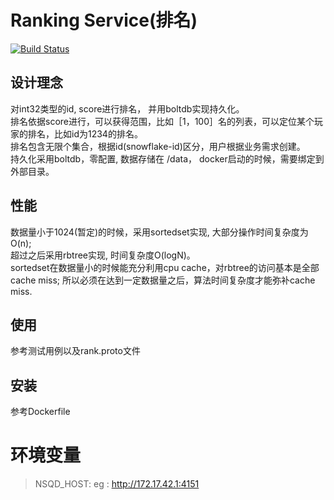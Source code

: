 # Ranking Service(排名)
[![Build Status](https://travis-ci.org/gonet2/rank.svg)](https://travis-ci.org/gonet2/rank)

## 设计理念
对int32类型的id, score进行排名， 并用boltdb实现持久化。      
排名依据score进行，可以获得范围，比如［1，100］名的列表，可以定位某个玩家的排名，比如id为1234的排名。      
排名包含无限个集合，根据id(snowflake-id)区分，用户根据业务需求创建。          
持久化采用boltdb，零配置, 数据存储在 /data， docker启动的时候，需要绑定到外部目录。           

## 性能
数据量小于1024(暂定)的时候，采用sortedset实现, 大部分操作时间复杂度为O(n);       
超过之后采用rbtree实现, 时间复杂度O(logN)。         
sortedset在数据量小的时候能充分利用cpu cache，对rbtree的访问基本是全部cache miss;        所以必须在达到一定数据量之后，算法时间复杂度才能弥补cache miss.         

## 使用
参考测试用例以及rank.proto文件

## 安装
参考Dockerfile

# 环境变量
> NSQD_HOST: eg : http://172.17.42.1:4151
